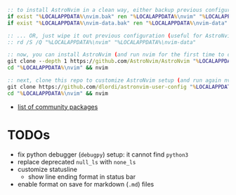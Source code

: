 ```bat
:: to install AstroNvim in a clean way, either backup previous configuration...
if exist "%LOCALAPPDATA%\nvim.bak" ren "%LOCALAPPDATA%\nvim" "%LOCALAPPDATA%\nvim.bak"
if exist "%LOCALAPPDATA%\nvim-data.bak" ren "%LOCALAPPDATA%\nvim-data" "%LOCALAPPDATA%\nvim-data.bak"

:: ... OR, just wipe it out previous configuration (useful for AstroNvim updates!)
:: rd /S /Q "%LOCALAPPDATA%\nvim" "%LOCALAPPDATA%\nvim-data"

:: now, you can install AstroNvim (and run nvim for the first time to donwload required packages!)
git clone --depth 1 https://github.com/AstroNvim/AstroNvim "%LOCALAPPDATA%\nvim"
cd "%LOCALAPPDATA%\nvim" && nvim

:: next, clone this repo to customize AstroNvim setup (and run again nvim to complete customization!)
git clone https://github.com/dlordi/astronvim-user-config "%LOCALAPPDATA%\nvim\lua\user"
cd "%LOCALAPPDATA%\nvim" && nvim
```

- [list of community packages](https://github.com/AstroNvim/astrocommunity/tree/main)

# TODOs

- fix python debugger (`debugpy`) setup: it cannot find `python3`
- replace deprecated `null_ls` with `none_ls`
- customize statusline
    - show line ending format in status bar
- enable format on save for markdown (`.md`) files
